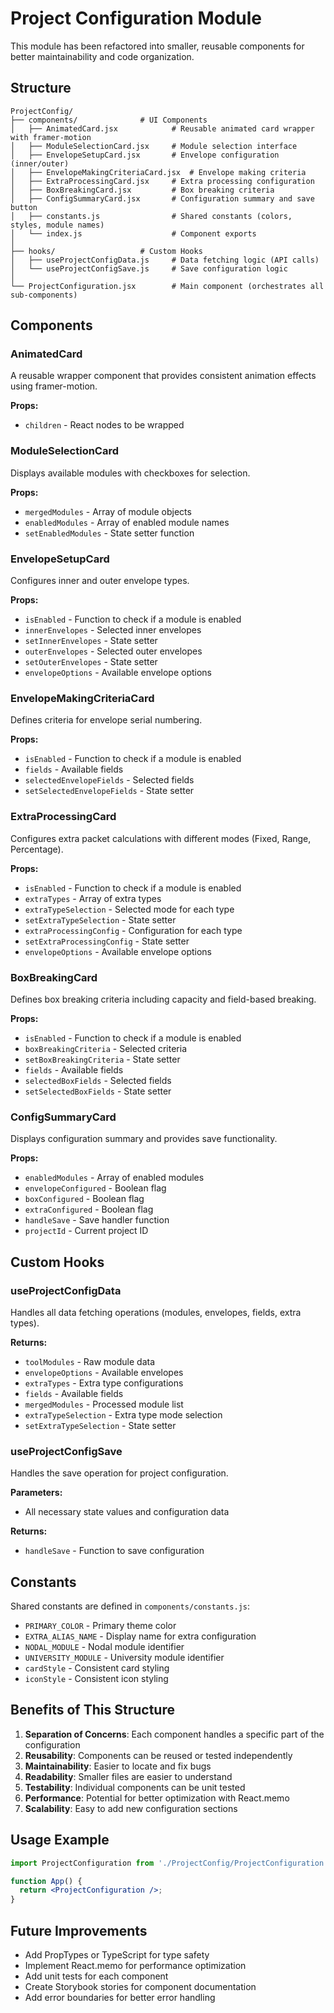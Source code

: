 # Project Configuration Module

This module has been refactored into smaller, reusable components for better maintainability and code organization.

## Structure

```
ProjectConfig/
├── components/              # UI Components
│   ├── AnimatedCard.jsx            # Reusable animated card wrapper with framer-motion
│   ├── ModuleSelectionCard.jsx     # Module selection interface
│   ├── EnvelopeSetupCard.jsx       # Envelope configuration (inner/outer)
│   ├── EnvelopeMakingCriteriaCard.jsx  # Envelope making criteria
│   ├── ExtraProcessingCard.jsx     # Extra processing configuration
│   ├── BoxBreakingCard.jsx         # Box breaking criteria
│   ├── ConfigSummaryCard.jsx       # Configuration summary and save button
│   ├── constants.js                # Shared constants (colors, styles, module names)
│   └── index.js                    # Component exports
│
├── hooks/                   # Custom Hooks
│   ├── useProjectConfigData.js     # Data fetching logic (API calls)
│   └── useProjectConfigSave.js     # Save configuration logic
│
└── ProjectConfiguration.jsx        # Main component (orchestrates all sub-components)
```

## Components

### AnimatedCard
A reusable wrapper component that provides consistent animation effects using framer-motion.

**Props:** 
- `children` - React nodes to be wrapped

### ModuleSelectionCard
Displays available modules with checkboxes for selection.

**Props:**
- `mergedModules` - Array of module objects
- `enabledModules` - Array of enabled module names
- `setEnabledModules` - State setter function

### EnvelopeSetupCard
Configures inner and outer envelope types.

**Props:**
- `isEnabled` - Function to check if a module is enabled
- `innerEnvelopes` - Selected inner envelopes
- `setInnerEnvelopes` - State setter
- `outerEnvelopes` - Selected outer envelopes
- `setOuterEnvelopes` - State setter
- `envelopeOptions` - Available envelope options

### EnvelopeMakingCriteriaCard
Defines criteria for envelope serial numbering.

**Props:**
- `isEnabled` - Function to check if a module is enabled
- `fields` - Available fields
- `selectedEnvelopeFields` - Selected fields
- `setSelectedEnvelopeFields` - State setter

### ExtraProcessingCard
Configures extra packet calculations with different modes (Fixed, Range, Percentage).

**Props:**
- `isEnabled` - Function to check if a module is enabled
- `extraTypes` - Array of extra types
- `extraTypeSelection` - Selected mode for each type
- `setExtraTypeSelection` - State setter
- `extraProcessingConfig` - Configuration for each type
- `setExtraProcessingConfig` - State setter
- `envelopeOptions` - Available envelope options

### BoxBreakingCard
Defines box breaking criteria including capacity and field-based breaking.

**Props:**
- `isEnabled` - Function to check if a module is enabled
- `boxBreakingCriteria` - Selected criteria
- `setBoxBreakingCriteria` - State setter
- `fields` - Available fields
- `selectedBoxFields` - Selected fields
- `setSelectedBoxFields` - State setter

### ConfigSummaryCard
Displays configuration summary and provides save functionality.

**Props:**
- `enabledModules` - Array of enabled modules
- `envelopeConfigured` - Boolean flag
- `boxConfigured` - Boolean flag
- `extraConfigured` - Boolean flag
- `handleSave` - Save handler function
- `projectId` - Current project ID

## Custom Hooks

### useProjectConfigData
Handles all data fetching operations (modules, envelopes, fields, extra types).

**Returns:**
- `toolModules` - Raw module data
- `envelopeOptions` - Available envelopes
- `extraTypes` - Extra type configurations
- `fields` - Available fields
- `mergedModules` - Processed module list
- `extraTypeSelection` - Extra type mode selection
- `setExtraTypeSelection` - State setter

### useProjectConfigSave
Handles the save operation for project configuration.

**Parameters:**
- All necessary state values and configuration data

**Returns:**
- `handleSave` - Function to save configuration

## Constants

Shared constants are defined in `components/constants.js`:
- `PRIMARY_COLOR` - Primary theme color
- `EXTRA_ALIAS_NAME` - Display name for extra configuration
- `NODAL_MODULE` - Nodal module identifier
- `UNIVERSITY_MODULE` - University module identifier
- `cardStyle` - Consistent card styling
- `iconStyle` - Consistent icon styling

## Benefits of This Structure

1. **Separation of Concerns**: Each component handles a specific part of the configuration
2. **Reusability**: Components can be reused or tested independently
3. **Maintainability**: Easier to locate and fix bugs
4. **Readability**: Smaller files are easier to understand
5. **Testability**: Individual components can be unit tested
6. **Performance**: Potential for better optimization with React.memo
7. **Scalability**: Easy to add new configuration sections

## Usage Example

```jsx
import ProjectConfiguration from './ProjectConfig/ProjectConfiguration';

function App() {
  return <ProjectConfiguration />;
}
```

## Future Improvements

- Add PropTypes or TypeScript for type safety
- Implement React.memo for performance optimization
- Add unit tests for each component
- Create Storybook stories for component documentation
- Add error boundaries for better error handling